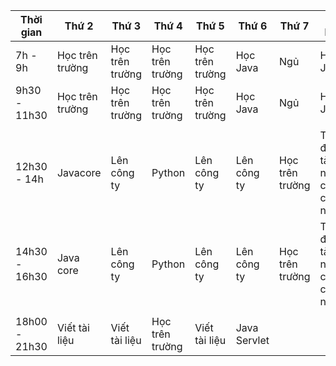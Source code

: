 | Thời gian | Thứ 2 | Thứ 3 | Thứ 4 | Thứ 5 | Thứ 6 | Thứ 7 | Chủ Nhật |
|-----------|-------|-------|-------|-------|-------|-------|----------|
| 7h - 9h | Học trên trường | Học trên trường | Học trên trường | Học trên trường | Học Java | Ngủ | Học Java|
| 9h30 - 11h30 | Học trên trường | Học trên trường | Học trên trường | Học trên trường | Học Java | Ngủ | Học Java |
| | | | | | | | |
| 12h30 - 14h | Javacore | Lên công ty | Python | Lên công ty | Lên công ty | Học trên trường | Trao đổi đề tài nghiên cứu công nghệ |
| 14h30 - 16h30 | Java core |Lên công ty | Python | Lên công ty| Lên công ty | Học trên trường |Trao đổi đề tài nghiên cứu công nghệ |
| | | | | | | | |
| 18h00 - 21h30 | Viết tài liệu | Viết tài liệu | Học trên trường | Viết tài liệu | Java Servlet | | |

